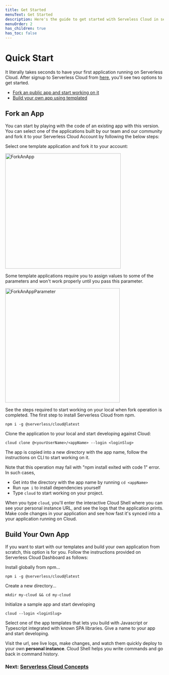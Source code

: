 ```yaml
---
title: Get Started
menuText: Get Started
description: Here's the guide to get started with Serveless Cloud in seconds
menuOrder: 2
has_children: true
has_toc: false
---
```


# Quick Start

It literally takes seconds to have your first application running on Serverless Cloud. After signup to Serverless Cloud from [here](https://cloud.serverless.com/?view=register), you'll see two options to get started. 

- [Fork an public app and start working on it](#fork-an-app)
- [Build your own app using templated](#build-your-own-app)


## Fork an App

You can start by playing with the code of an existing app with this version. You can select one of the applications built by our team and our community and fork it to your Serverless Cloud Account by following the below steps: 

Select one template application and fork it to your account: 

<img width="367" alt="ForkAnApp" src="https://user-images.githubusercontent.com/85096820/139436453-e51ce71b-86fe-495d-ab1d-cd90e8cdd797.png">




Some template applications require you to assign values to some of the parameters and won't work properly until you pass this parameter.

<img width="364" alt="ForkAnAppParameter" src="https://user-images.githubusercontent.com/85096820/139436501-ffa09ae3-5f92-4ad3-8ff7-8eae6eca2539.png">



See the steps required to start working on your local when fork operation is completed. The first step to install Serverless Cloud from npm.

```
npm i -g @serverless/cloud@latest
```

Clone the application to your local and start developing against Cloud: 

```
cloud clone @<yourUserName>/<appName> --login <loginSlug>
```

The app is copied into a new directory with the app name, follow the instructions on CLI to start working on it. 

Note that this operation may fail with "npm install exited with code 1" error. In such cases, 

- Get into the directory with the app name by running `cd <appName>` 
- Run `npm i` to install dependencies yourself
- Type `cloud` to start working on your project. 

When you type `cloud`, you'll enter the interactive Cloud Shell where you can see your personal instance URL, and see the logs that the application prints. Make code changes in your application and see how fast it's synced into a your application running on Cloud. 
 
## Build Your Own App

If you want to start with our templates and build your own application from scratch, this option is for you. Follow the instructions provided on Serverless Cloud Dashboard as follows:

Install globally from npm...

```
npm i -g @serverless/cloud@latest
```

Create a new directory...

```
mkdir my-cloud && cd my-cloud
```

Initialize a sample app and start developing

```
cloud --login <loginSlug> 
```

Select one of the app templates that lets you build with Javascript or Typescript integrated with known SPA libraries. Give a name to your app and start developing. 

Visit the url, see live logs, make changes, and watch them quickly deploy to your own **personal instance**. Cloud Shell helps you write commands and go back in command history.


### Next: [Serverless Cloud Concepts](/cloud/docs/get-started/concepts)
